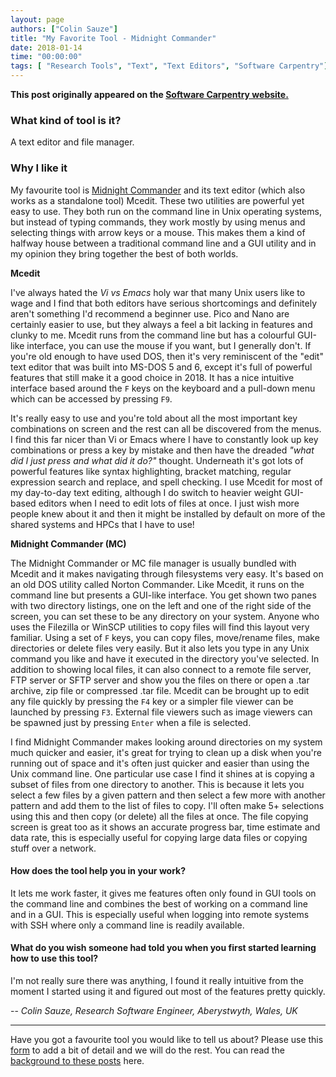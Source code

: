 ```yaml
---
layout: page
authors: ["Colin Sauze"]
title: "My Favorite Tool - Midnight Commander"
date: 2018-01-14
time: "00:00:00"
tags: [ "Research Tools", "Text", "Text Editors", "Software Carpentry"]
---
```


<p><b>This post originally appeared on the <a href="https://software-carpentry.org/">Software Carpentry website.</a></b></p>

### What kind of tool is it?

A text editor and file manager.

### Why I like it

My favourite tool is [Midnight Commander](https://midnight-commander.org/) and its text editor 
(which also works as a standalone tool) Mcedit. These two utilities are powerful yet easy to use. 
They both run on the command line in Unix operating systems, but instead of typing commands, 
they work mostly by using menus and selecting things with arrow keys or a mouse. This makes them a 
kind of halfway house between a traditional command line and a GUI utility and in my opinion they 
bring together the best of both worlds.

**Mcedit**

I've always hated the *Vi vs Emacs* holy war that many Unix users like to wage and I find that both editors have serious 
shortcomings and definitely aren't something I'd recommend a beginner use. Pico and Nano are certainly easier to use, 
but they always a feel a bit lacking in features and clunky to me. Mcedit runs from the command line but has a colourful 
GUI-like interface, you can use the mouse if you want, but I generally don't. If you're old enough to have used DOS, 
then it's very reminiscent of the "edit" text editor that was built into MS-DOS 5 and 6, except it's full of powerful 
features that still make it a good choice in 2018. It has a nice intuitive interface based around the `F` keys on the 
keyboard and a pull-down menu which can be accessed by pressing `F9`.

It's really easy to use and you're told about all the most important key combinations on screen and the rest can 
all be discovered from the menus. I find this far nicer than Vi or Emacs where I have to constantly look up key 
combinations or press a key by mistake and then have the dreaded *"what did I just press and what did it do?"* thought. 
Underneath it's got lots of powerful features like syntax highlighting, bracket matching, regular expression search and replace, 
and spell checking. I use Mcedit for most of my day-to-day text editing, although I do switch to heavier weight GUI-based 
editors when I need to edit lots of files at once. I just wish more people knew about it and then it might be installed by 
default on more of the shared systems and HPCs that I have to use!

**Midnight Commander (MC)**

The Midnight Commander or MC file manager is usually bundled with Mcedit and it makes navigating through filesystems very easy. 
It's based on an old DOS utility called Norton Commander. Like Mcedit, it runs on the command line but presents a GUI-like interface. 
You get shown two panes with two directory listings, one on the left and one of the right side of the screen, 
you can set these to be any directory on your system. Anyone who uses the Filezilla or WinSCP utilities to copy files 
will find this layout very familiar. Using a set of `F` keys, you can copy files, move/rename files, make directories or 
delete files very easily. But it also lets you type in any Unix command you like and have it executed in the directory 
you've selected. In addition to showing local files, it can also connect to a remote file server, FTP server or SFTP 
server and show you the files on there or open a .tar archive, zip file or compressed .tar file. Mcedit can be brought 
up to edit any file quickly by pressing the `F4` key or a simpler file viewer can be launched by pressing `F3`. 
External file viewers such as image viewers can be spawned just by pressing `Enter` when a file is selected. 

I find Midnight Commander makes looking around directories on my system much quicker and easier, it's great 
for trying to clean up a disk when you're running out of space and it's often just quicker and easier than using 
the Unix command line. One particular use case I find it shines at is copying a subset of files from one directory to 
another. This is because it lets you select a few files by a given pattern and then select a few more with another 
pattern and add them to the list of files to copy. I'll often make 5+ selections using this and then copy (or delete) 
all the files at once. The file copying screen is great too as it shows an accurate progress bar, time estimate and data 
rate, this is especially useful for copying large data files or copying stuff over a network.

#### How does the tool help you in your work?

It lets me work faster, it gives me features often only found in GUI tools on the command line and combines the 
best of working on a command line and in a GUI. This is especially useful when logging into remote systems with 
SSH where only a command line is readily available.

#### What do you wish someone had told you when you first started learning how to use this tool?

I'm not really sure there was anything, I found it really intuitive from the moment I started using it and 
figured out most of the features pretty quickly.

-- *Colin Sauze, Research Software Engineer, Aberystwyth, Wales, UK*

---

Have you got a favourite tool you would like to tell us about?
Please use this [form](https://docs.google.com/forms/d/e/1FAIpQLSeiu5NzJsLxYueaQrNn_qKbaa5JR2Sz12CeCRyedKQxwb54Dw/viewform)
to add a bit of detail and we will do the rest. You can read the [background to these posts](https://software-carpentry.org/blog/2017/10/fave-tools.html) here.
